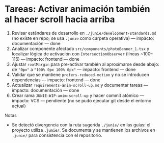 # Tareas: Activar animación también al hacer scroll hacia arriba

1. Revisar estándares de desarrollo en `./junie/development-standards.md` (no existe en repo; se usa `.junie` como carpeta operativa) — impacto: documentación — done
2. Analizar componente afectado `src/components/photoBanner_1.tsx` y localizar lógica de activación con `IntersectionObserver` (líneas ~100–116) — impacto: frontend — done
3. Ajustar `rootMargin` para pre-activar también al aproximarse desde abajo: de `"0px"` a `"100% 0px 100% 0px"` — impacto: frontend — done
4. Validar que se mantiene `prefers-reduced-motion` y no se introducen dependencias — impacto: frontend — done
5. Actualizar `requirements-anim-scroll-up.md` y documentar tareas — impacto: documentación — done
6. Crear rama `JUNIE-WIP-anim-scroll-up` y hacer commit atómico — impacto: VCS — pendiente (no se pudo ejecutar git desde el entorno actual)

Notas
- Se detectó divergencia con la ruta sugerida `./junie/` en las guías: el proyecto utiliza `.junie/`. Se documenta y se mantienen los archivos en `.junie/` para consistencia con el repositorio.
